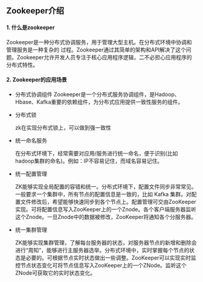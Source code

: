 ## Zookeeper介绍
#### 1. 什么是zookeeper
Zookeeper是一种分布式协调服务，用于管理大型主机。在分布式环境中协调和管理服务是一种复杂的 过程。Zookeeper通过其简单的架构和API解决了这个问题。Zookeeper允许开发人员专注于核心应用程序逻辑，二不必担心应用程序的分布式特性。
#### 2. Zookeeper的应用场景
- 分布式协调组件
 Zookeeper是一个分布式服务协调组件，是Hadoop、Hbase、Kafka重要的依赖组件，为分布式应用提供一致性服务的组件。
- 分布式锁
  
  zk在实现分布式锁上，可以做到强一致性
- 统一命名服务
  
  在分布式环境下，经常需要对应用/服务进行统一命名，便于识别(比如hadoop集群的命名)。例如：IP不容易记住，而域名容易记住。
- 统一配置管理
  
  ZK能够实现全局配置的容错和统一。分布式环境下，配置文件同步非常常见。一般要求一个集群中，所有节点的配置信息是一致的，比如 Kafka 集群。对配置文件修改后，希望能够快速同步到各个节点上。配置管理可交由ZooKeeper实现。可将配置信息写入ZooKeeper上的一个Znode。各个客户端服务器监听这个Znode。一旦Znode中的数据被修改，ZooKeeper将通知各个分服务器。
- 统一集群管理
  
  ZK能够实现集群管理，了解每台服务器的状态，对服务器节点的新增和删除会进行“周知”，能够进行主服务器选举。分布式环境中，实时掌握每个节点的状态是必要的。可根据节点实时状态做出一些调整。ZooKeeper可以实现实时监控节点状态变化可将节点信息写入ZooKeeper上的一个ZNode。监听这个ZNode可获取它的实时状态变化。
